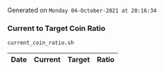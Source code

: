 Generated on `Monday 04-October-2021 at 20:16:34`

### Current to Target Coin Ratio
`current_coin_ratio.sh`

Date|Current|Target|Ratio
---|---|---|---
